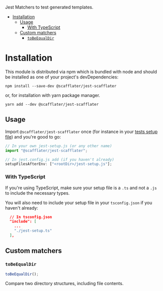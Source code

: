 Jest Matchers to test generated templates.

<!-- START doctoc generated TOC please keep comment here to allow auto update -->
<!-- DON'T EDIT THIS SECTION, INSTEAD RE-RUN doctoc TO UPDATE -->

- [Installation](#installation)
  - [Usage](#usage)
    - [With TypeScript](#with-typescript)
  - [Custom matchers](#custom-matchers)
    - [`toBeEqualDir`](#tobeequaldir)

<!-- END doctoc generated TOC please keep comment here to allow auto update -->

# Installation

This module is distributed via npm which is bundled with node and should be installed as one of your project's devDependencies:

```
npm install --save-dev @scafflater/jest-scafflater
```

or, for installation with yarn package manager.

```
yarn add --dev @scafflater/jest-scafflater
```

## Usage

Import `@scafflater/jest-scafflater` once (for instance in your [tests setup
file][]) and you're good to go:

[tests setup file]: https://jestjs.io/docs/en/configuration.html#setupfilesafterenv-array

```javascript
// In your own jest-setup.js (or any other name)
import "@scafflater/jest-scafflater";

// In jest.config.js add (if you haven't already)
setupFilesAfterEnv: ["<rootDir>/jest-setup.js"];
```

### With TypeScript

If you're using TypeScript, make sure your setup file is a `.ts` and not a `.js`
to include the necessary types.

You will also need to include your setup file in your `tsconfig.json` if you
haven't already:

```json
  // In tsconfig.json
  "include": [
    ...
    "./jest-setup.ts"
  ],
```

## Custom matchers

### `toBeEqualDir`

```javascript
toBeEqualDir();
```

Compare two directory structures, including file contents.
